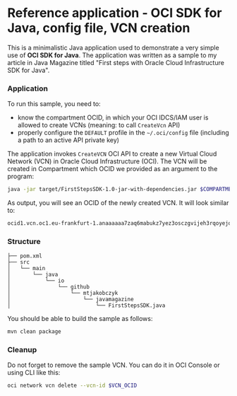 # Reference application - OCI SDK for Java, config file, VCN creation
This is a minimalistic Java application used to demonstrate a very simple use of **OCI SDK for Java**. The application was written as a sample to my article in Java Magazine titled "First steps with Oracle Cloud Infrastructure SDK for Java".

### Application
To run this sample, you need to:
- know the compartment OCID, in which your OCI IDCS/IAM user is allowed to create VCNs (meaning: to call `CreateVcn` API)
- properly configure the `DEFAULT` profile in the `~/.oci/config` file (including a path to an active API private key)

The application invokes `CreateVCN` OCI API to create a new Virtual Cloud Network (VCN) in Oracle Cloud Infrastructure (OCI). The VCN will be created in Compartment which OCID we provided as an argument to the program:

```bash
java -jar target/FirstStepsSDK-1.0-jar-with-dependencies.jar $COMPARTMENT_OCID
```

As output, you will see an OCID of the newly created VCN. It will look similar to:
```bash
ocid1.vcn.oc1.eu-frankfurt-1.anaaaaaa7zaq6mabukz7yez3osczgvijeh3rqoyejommleenufoibvkq21dq
```

### Structure
```
├── pom.xml
├── src
│   └── main
│       └── java
│           └── io
│               └── github
│                   └── mtjakobczyk
│                       └── javamagazine
│                           └── FirstStepsSDK.java
```

You should be able to build the sample as follows:
```bash
mvn clean package
```

### Cleanup
Do not forget to remove the sample VCN. You can do it in OCI Console or using CLI like this:
```bash
oci network vcn delete --vcn-id $VCN_OCID
```
